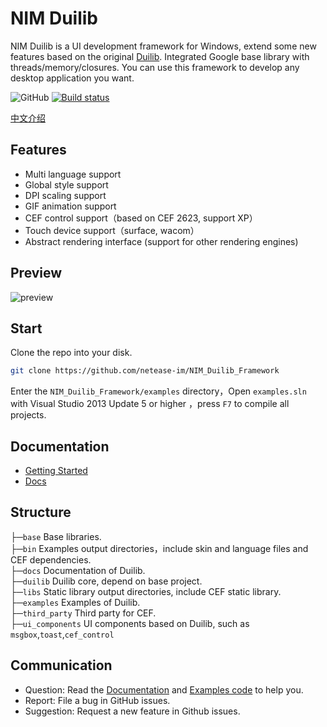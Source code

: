 # NIM Duilib

NIM Duilib is a UI development framework for Windows, extend some new features based on the original [Duilib](https://github.com/duilib/duilib). Integrated Google base library with threads/memory/closures. You can use this framework to develop any desktop application you want.

![GitHub](https://img.shields.io/badge/license-MIT-green.svg)
[![Build status](https://ci.appveyor.com/api/projects/status/u29yl0j7pasopm3h?svg=true)](https://ci.appveyor.com/project/nmgwddj/nim-duilib-framework)

[中文介绍](README.md)

## Features

 - Multi language support
 - Global style support
 - DPI scaling support
 - GIF animation support
 - CEF control support（based on CEF 2623, support XP）
 - Touch device support（surface, wacom）
 - Abstract rendering interface (support for other rendering engines)

## Preview

![preview](docs/PREVIEW.gif)

## Start

Clone the repo into your disk.

```bash
git clone https://github.com/netease-im/NIM_Duilib_Framework
```

Enter the `NIM_Duilib_Framework/examples` directory，Open `examples.sln` with Visual Studio 2013 Update 5 or higher ，press `F7` to compile all projects.

## Documentation

 - [Getting Started](docs/GETTING-STARTED.md)
 - [Docs](docs/SUMMARY.md)
    
## Structure

├─`base` Base libraries.  
├─`bin` Examples output directories，include skin and language files and CEF dependencies.  
├─`docs` Documentation of Duilib.  
├─`duilib` Duilib core, depend on base project.  
├─`libs` Static library output directories, include CEF static library.  
├─`examples` Examples of Duilib.  
├─`third_party` Third party for CEF.  
├─`ui_components` UI components based on Duilib, such as `msgbox`,`toast`,`cef_control`  

## Communication

 - Question: Read the [Documentation](docs/SUMMARY.md) and [Examples code](examples/README.md) to help you.
 - Report: File a bug in GitHub issues.
 - Suggestion: Request a new feature in Github issues.
